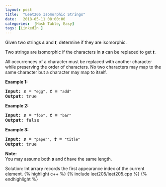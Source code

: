 ```yaml
---
layout: post
title:  "Leet205 Isomorphic Strings"
date:   2018-05-11 08:00:00
categories:  [Hash Table, Easy]
tags: [LinkedIn ]
---
```

<div class="question-description__2cX5"><div><p>Given two strings <b><i>s</i></b> and <b><i>t</i></b>, determine if they are isomorphic.</p>

<p>Two strings are isomorphic if the characters in <b><i>s</i></b> can be replaced to get <b><i>t</i></b>.</p>

<p>All occurrences of a character must be replaced with another character while preserving the order of characters. No two characters may map to the same character but a character may map to itself.</p>

<p><strong>Example 1:</strong></p>

<pre><strong>Input:</strong> <b><i>s</i></b> = <code>"egg", </code><b><i>t = </i></b><code>"add"</code>
<strong>Output:</strong> true
</pre>

<p><strong>Example 2:</strong></p>

<pre><strong>Input:</strong> <b><i>s</i></b> = <code>"foo", </code><b><i>t = </i></b><code>"bar"</code>
<strong>Output:</strong> false</pre>

<p><strong>Example 3:</strong></p>

<pre><strong>Input:</strong> <b><i>s</i></b> = <code>"paper", </code><b><i>t = </i></b><code>"title"</code>
<strong>Output:</strong> true</pre>

<p><b>Note:</b><br>
You may assume both <b><i>s&nbsp;</i></b>and <b><i>t&nbsp;</i></b>have the same length.</p>
</div></div>

Solution: Int arrary records the first appearance index of the current element.
{% highlight c++ %}
{% include leet205/leet205.cpp %}
{% endhighlight %}

